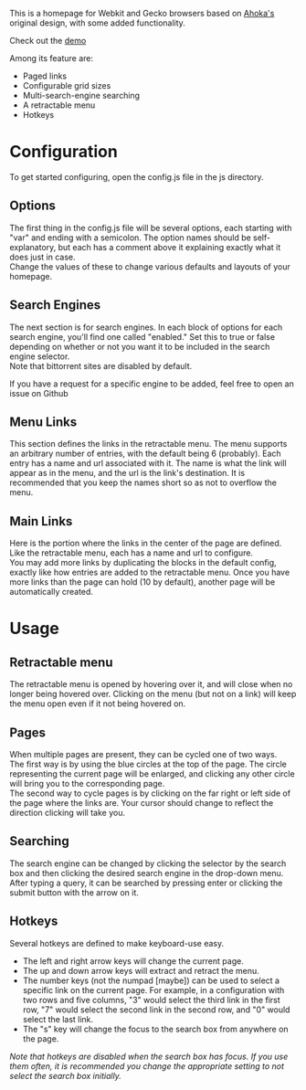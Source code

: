 
This is a homepage for Webkit and Gecko browsers based on [Ahoka's](https://github.com/ahodesuka) original design, with some added functionality.  

Check out the [demo](https://spaghetti2514.github.io/Homepage)


Among its feature are:

- Paged links
- Configurable grid sizes
- Multi-search-engine searching
- A retractable menu
- Hotkeys

# Configuration
To get started configuring, open the config.js file in the js directory.

## Options
The first thing in the config.js file will be several options, each starting with "var" and ending with a semicolon. The option names should be self-explanatory, but each has a comment above it explaining exactly what it does just in case.  
Change the values of these to change various defaults and layouts of your homepage.  

## Search Engines
The next section is for search engines. In each block of options for each search engine, you'll find one called "enabled." Set this to true or false depending on whether or not you want it to be included in the search engine selector.  
Note that bittorrent sites are disabled by default.  

If you have a request for a specific engine to be added, feel free to open an issue on Github

## Menu Links
This section defines the links in the retractable menu. The menu supports an arbitrary number of entries, with the default being 6 (probably). Each entry has a name and url associated with it. The name is what the link will appear as in the menu, and the url is the link's destination. It is recommended that you keep the names short so as not to overflow the menu.  

## Main Links
Here is the portion where the links in the center of the page are defined. Like the retractable menu, each has a name and url to configure.  
You may add more links by duplicating the blocks in the default config, exactly like how entries are added to the retractable menu. Once you have more links than the page can hold (10 by default), another page will be automatically created.  

# Usage

## Retractable menu
The retractable menu is opened by hovering over it, and will close when no longer being hovered over. Clicking on the menu (but not on a link) will keep the menu open even if it not being hovered on.  

## Pages
When multiple pages are present, they can be cycled one of two ways.  
The first way is by using the blue circles at the top of the page. The circle representing the current page will be enlarged, and clicking any other circle will bring you to the corresponding page.  
The second way to cycle pages is by clicking on the far right or left side of the page where the links are. Your cursor should change to reflect the direction clicking will take you.  

## Searching
The search engine can be changed by clicking the selector by the search box and then clicking the desired search engine in the drop-down menu. After typing a query, it can be searched by pressing enter or clicking the submit button with the arrow on it.  

## Hotkeys
Several hotkeys are defined to make keyboard-use easy.

- The left and right arrow keys will change the current page.
- The up and down arrow keys will extract and retract the menu.
- The number keys (not the numpad [maybe]) can be used to select a specific link on the current page. For example, in a configuration with two rows and five columns, "3" would select the third link in the first row, "7" would select the second link in the second row, and "0" would select the last link.
- The "s" key will change the focus to the search box from anywhere on the page.

*Note that hotkeys are disabled when the search box has focus. If you use them often, it is recommended you change the appropriate setting to not select the search box initially.*
